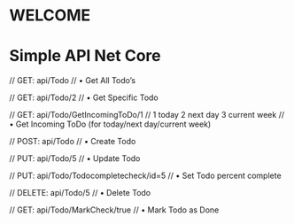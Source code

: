 <h1>WELCOME</h1>
<h1>Simple API Net Core</h1>

<p>
        // GET: api/Todo
        // •	Get All Todo’s
    </p>
    <p>
        // GET: api/Todo/2
        // •	Get Specific Todo
    </p>
    <p>
        // GET: api/Todo/GetIncomingToDo/1
        // 1 today 2 next day 3 current week
        // •	Get Incoming ToDo (for today/next day/current week)
    </p>
    <p>
        // POST: api/Todo
        // •	Create Todo
    </p>
    <p>
        // PUT: api/Todo/5
        // •	Update Todo
    </p>
    <p>
        // PUT: api/Todo/Todocompletecheck/id=5
        // •	Set Todo percent complete
    </p>
    <p>
        // DELETE: api/Todo/5
        // •	Delete Todo
    </p>
    <p>
        // GET: api/Todo/MarkCheck/true
        // •	Mark Todo as Done
    </p>
